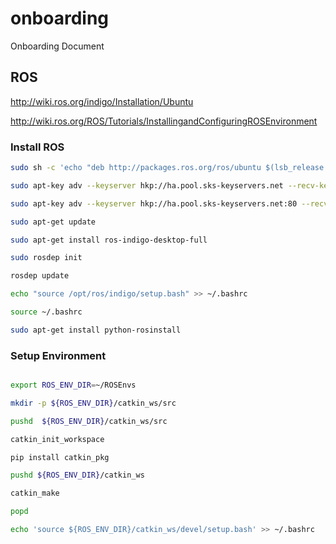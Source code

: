 # onboarding
Onboarding Document


## ROS

http://wiki.ros.org/indigo/Installation/Ubuntu

http://wiki.ros.org/ROS/Tutorials/InstallingandConfiguringROSEnvironment


### Install ROS

```bash
sudo sh -c 'echo "deb http://packages.ros.org/ros/ubuntu $(lsb_release -sc) main" > /etc/apt/sources.list.d/ros-latest.list'

sudo apt-key adv --keyserver hkp://ha.pool.sks-keyservers.net --recv-key 0xB01FA116

sudo apt-key adv --keyserver hkp://ha.pool.sks-keyservers.net:80 --recv-key 0xB01FA116

sudo apt-get update

sudo apt-get install ros-indigo-desktop-full

sudo rosdep init

rosdep update

echo "source /opt/ros/indigo/setup.bash" >> ~/.bashrc

source ~/.bashrc

sudo apt-get install python-rosinstall
```
### Setup Environment

```bash

export ROS_ENV_DIR=~/ROSEnvs

mkdir -p ${ROS_ENV_DIR}/catkin_ws/src

pushd  ${ROS_ENV_DIR}/catkin_ws/src

catkin_init_workspace

pip install catkin_pkg

pushd ${ROS_ENV_DIR}/catkin_ws

catkin_make

popd

echo 'source ${ROS_ENV_DIR}/catkin_ws/devel/setup.bash' >> ~/.bashrc
```




